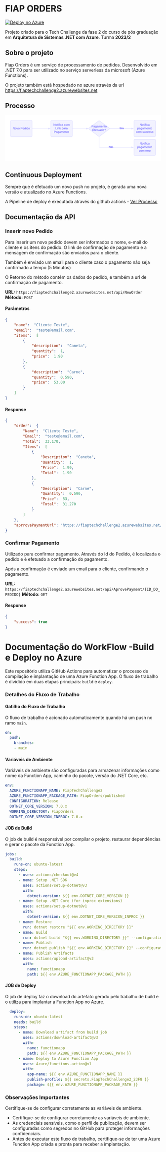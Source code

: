 # FIAP ORDERS

[![Deploy no Azure](https://github.com/egasparotto/Fiap-TechChallenge2/actions/workflows/FiapTechChallenge2.yml/badge.svg)](https://github.com/egasparotto/Fiap-TechChallenge2/actions/workflows/FiapTechChallenge2.yml)

Projeto criado para o Tech Challenge da fase 2 do curso de pós graduação em **Arquitetura de Sistemas .NET com Azure**.
Turma **2023/2**

## Sobre o projeto
Fiap Orders é um serviço de processamento de pedidos. Desenvolvido em .NET 7.0 para ser utilizado no serviço serverless da microsoft (Azure Functions).

O projeto também está hospedado no azure através da url https://fiaptechchallenge2.azurewebsites.net

## Processo
 ![Processo do serivço](https://raw.githubusercontent.com/egasparotto/Fiap-TechChallenge2/main/processo.png)


## Continuous Deployment

Sempre que é efetuado um novo push no projeto, é gerada uma nova versão e atualizado no Azure Functions.

A Pipeline de deploy é executada através do github actions - [Ver Processo](https://github.com/egasparotto/Fiap-TechChallenge2/actions)

## Documentação da API

### Inserir novo Pedido

Para inserir um novo pedido devem ser informados o nome, e-mail do cliente e os itens do pedido.
O link de confirmação de pagamento e a mensagem de confirmação são enviados para o cliente.

Também é enviado um email para o cliente caso o pagamento não seja confirmado a tempo (5 Minutos)

O Retorno do método contém os dados do pedido, e também a url de confirmação de pagamento.

**URL:**  `https://fiaptechchallenge2.azurewebsites.net/api/NewOrder`
**Método:** `POST`

#### Parâmetros

```json
{
	"name":  "Cliente Teste",
	"email":  "teste@email.com",
	"items":  [
		{
			"description":  "Caneta",
			"quantity":  1,
			"price":  1.90
		},
		{
			"description":  "Carne",
			"quantity":  0.590,
			"price":  53.00
		}
	]
}
```

#### Response
```json
{
	"order":  {
		"Name":  "Cliente Teste",
		"Email":  "teste@email.com",
		"Total":  33.170,
		"Items":  [
			{
				"Description":  "Caneta",
				"Quantity":  1,
				"Price":  1.90,
				"Total":  1.90
			},
			{
				"Description":  "Carne",
				"Quantity":  0.590,
				"Price":  53,
				"Total":  31.270
			}
		]
	},
	"aprrovePaymentUrl": "https://fiaptechchallenge2.azurewebsites.net/api/AprovePayment/4314da8575834148a6b5212d42669d5e"
}
```

### Confirmar Pagamento

Utilizado para confirmar pagamento.
Através do Id do Pedido, é localizada o pedido e é efetuado a confirmação do pagamento.

Após a confirmação é enviado um email para o cliente, confirmando o pagamento.

**URL:**  `https://fiaptechchallenge2.azurewebsites.net/api/AprovePayment/{ID_DO_PEDIDO}`
**Método:** `GET`

#### Response
```json
{
	"success": true
}
```


# Documentação do WorkFlow -Build e Deploy no Azure

Este repositório utiliza GitHub Actions para automatizar o processo de compilação e implantação de uma Azure Function App. O fluxo de trabalho é dividido em duas etapas principais: `build` e `deploy`.

### Detalhes do Fluxo de Trabalho

#### Gatilho do Fluxo de Trabalho

O fluxo de trabalho é acionado automaticamente quando há um push no ramo `main`.

```yaml
on:
  push:
    branches:
    - main
```

#### Variáveis de Ambiente
Variáveis de ambiente são configuradas para armazenar informações como nome da Function App, caminho do pacote, versão do .NET Core, etc.

```yaml
env:
  AZURE_FUNCTIONAPP_NAME: FiapTechChallenge2
  AZURE_FUNCTIONAPP_PACKAGE_PATH: FiapOrders/published
  CONFIGURATION: Release
  DOTNET_CORE_VERSION: 7.0.x
  WORKING_DIRECTORY: FiapOrders
  DOTNET_CORE_VERSION_INPROC: 7.0.x
```

#### JOB de Build
O job de build é responsável por compilar o projeto, restaurar dependências e gerar o pacote da Function App.

```yaml
jobs:
  build:
    runs-on: ubuntu-latest
    steps:
      - uses: actions/checkout@v4
      - name: Setup .NET SDK
        uses: actions/setup-dotnet@v3
        with:
          dotnet-version: ${{ env.DOTNET_CORE_VERSION }}
      - name: Setup .NET Core (for inproc extensions)
        uses: actions/setup-dotnet@v1
        with:
          dotnet-version: ${{ env.DOTNET_CORE_VERSION_INPROC }}
      - name: Restore
        run: dotnet restore "${{ env.WORKING_DIRECTORY }}"
      - name: Build
        run: dotnet build "${{ env.WORKING_DIRECTORY }}" --configuration ${{ env.CONFIGURATION }} --no-restore
      - name: Publish
        run: dotnet publish "${{ env.WORKING_DIRECTORY }}" --configuration ${{ env.CONFIGURATION }} --no-build --output "${{ env.AZURE_FUNCTIONAPP_PACKAGE_PATH }}"
      - name: Publish Artifacts
        uses: actions/upload-artifact@v3
        with:
          name: functionapp
          path: ${{ env.AZURE_FUNCTIONAPP_PACKAGE_PATH }}

```

#### JOB de Deploy
O job de deploy faz o download do artefato gerado pelo trabalho de build e o utiliza para implantar a Function App no Azure.

```yaml
  deploy:
    runs-on: ubuntu-latest
    needs: build
    steps:
      - name: Download artifact from build job
        uses: actions/download-artifact@v3
        with:
          name: functionapp
          path: ${{ env.AZURE_FUNCTIONAPP_PACKAGE_PATH }}
      - name: Deploy to Azure Function App
        uses: Azure/functions-action@v1
        with:
          app-name: ${{ env.AZURE_FUNCTIONAPP_NAME }}
          publish-profile: ${{ secrets.FiapTechChallenge2_23F8 }}
          package: ${{ env.AZURE_FUNCTIONAPP_PACKAGE_PATH }}

```

### Observações Importantes
Certifique-se de configurar corretamente as variáveis de ambiente.

* Certifique-se de configurar corretamente as variáveis de ambiente.
* As credenciais sensíveis, como o perfil de publicação, devem ser configuradas como segredos no GitHub para proteger informações confidenciais.
* Antes de executar este fluxo de trabalho, certifique-se de ter uma Azure Function App criada e pronta para receber a implantação.
